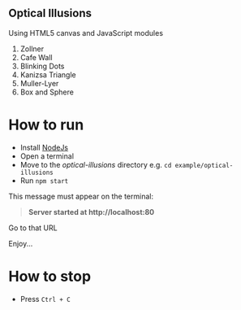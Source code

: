 ## Optical Illusions
Using HTML5 canvas and JavaScript modules

1. Zollner
2. Cafe Wall
3. Blinking Dots
4. Kanizsa Triangle
5. Muller-Lyer
6. Box and Sphere

# How to run 
- Install [NodeJs](https://nodejs.org/en/) 
- Open a terminal
- Move to the _optical-illusions_ directory e.g. `cd example/optical-illusions`
- Run `npm start`

This message must appear on the terminal: 
> **Server started at http://localhost:80**

Go to that URL

Enjoy...

# How to stop
- Press `Ctrl + C`
